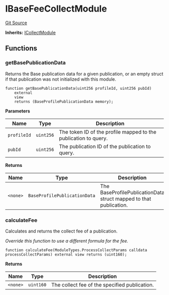 # IBaseFeeCollectModule
[Git Source](https://github.com/digiv3rse/protocol-contracts/blob/78826068117a4eb9f5d01837d2d88deb72b92ea0/contracts/modules/interfaces/IBaseFeeCollectModule.sol)

**Inherits:**
[ICollectModule](/contracts/modules/interfaces/ICollectModule.sol/interface.ICollectModule.md)


## Functions
### getBasePublicationData

Returns the Base publication data for a given publication, or an empty struct if that publication was not
initialized with this module.


```solidity
function getBasePublicationData(uint256 profileId, uint256 pubId)
    external
    view
    returns (BaseProfilePublicationData memory);
```
**Parameters**

|Name|Type|Description|
|----|----|-----------|
|`profileId`|`uint256`|The token ID of the profile mapped to the publication to query.|
|`pubId`|`uint256`|The publication ID of the publication to query.|

**Returns**

|Name|Type|Description|
|----|----|-----------|
|`<none>`|`BaseProfilePublicationData`|The BaseProfilePublicationData struct mapped to that publication.|


### calculateFee

Calculates and returns the collect fee of a publication.

*Override this function to use a different formula for the fee.*


```solidity
function calculateFee(ModuleTypes.ProcessCollectParams calldata processCollectParams) external view returns (uint160);
```
**Returns**

|Name|Type|Description|
|----|----|-----------|
|`<none>`|`uint160`|The collect fee of the specified publication.|


